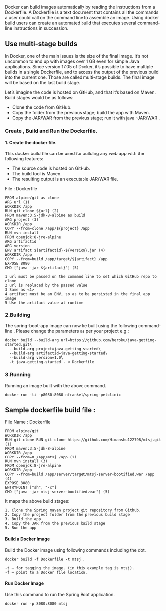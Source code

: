 Docker can build images automatically by reading the instructions from a Dockerfile. A Dockerfile is a text document that contains all the commands a user could call on the command line to assemble an image. Using docker build users can create an automated build that executes several command-line instructions in succession.

## Use multi-stage builds
  In Docker, one of the main issues is the size of the final image. It’s not uncommon to end up with images over 1 GB even for simple Java applications. Since version 17.05 of Docker, it’s possible to have multiple builds in a single Dockerfile, and to access the output of the previous build into the current one. Those are called multi-stage builds. The final image will be based on the last build stage.

Let’s imagine the code is hosted on GitHub, and that it’s based on Maven. Build stages would be as follows:

*  Clone the code from GitHub.
* Copy the folder from the previous stage; build the app with Maven.
* Copy the JAR/WAR from the previous stage; run it with java -JAR/WAR .

### Create , Build and Run the Dockerfile. 

#### 1. Create the docker file. 
This docker build file can be used for building any web app with the following features:

*   The source code is hosted on GitHub.
*   The build tool is Maven.
*   The resulting output is an executable JAR/WAR file.

File : Dockerfile
```
FROM alpine/git as clone
ARG url (1)
WORKDIR /app
RUN git clone ${url} (2)
FROM maven:3.5-jdk-8-alpine as build
ARG project (3)
WORKDIR /app
COPY --from=clone /app/${project} /app
RUN mvn install
FROM openjdk:8-jre-alpine
ARG artifactid
ARG version
ENV artifact ${artifactid}-${version}.jar (4)
WORKDIR /app
COPY --from=build /app/target/${artifact} /app
EXPOSE 8080
CMD ["java -jar ${artifact}"] (5)
```
```
1 url must be passed on the command line to set which GitHub repo to clone
2 url is replaced by the passed value
3 Same as <1>
4 artifact must be an ENV, so as to be persisted in the final app image
5 Use the artifact value at runtime
```
### 2.Building
The spring-boot-app image can now be built using the following command-line . 
Please change the parameters as per your project e.g.:

```
docker build --build-arg url=https://github.com/heroku/java-getting-started.git\
  --build-arg project=java-getting-started\
  --build-arg artifactid=java-getting-started\
  --build-arg version=1.0\
  -t java-getting-started - < Dockerfile
```
### 3.Running
Running an image built with the above command.
```
docker run -ti -p8080:8080 nfrankel/spring-petclinic
```

## Sample dockerfile build file : 
File Name : Dockerfile 
```
FROM alpine/git
WORKDIR /app
RUN git clone RUN git clone https://github.com/Himanshu122798/mtsj.git (1)
FROM maven:3.5-jdk-8-alpine
WORKDIR /app
COPY --from=0 /app/mtsj /app (2)
RUN mvn install (3)
FROM openjdk:8-jre-alpine
WORKDIR /app
COPY --from=build /app/server/target/mtsj-server-bootified.war /app (4)
EXPOSE 8080
ENTRYPOINT ["sh", "-c"]  
CMD ["java -jar mtsj-server-bootified.war"] (5)
```
It maps the above build stages:

```
1. Clone the Spring maven project git repository from Github.
2. Copy the project folder from the previous build stage
3. Build the app
4. Copy the JAR from the previous build stage
5. Run the app
```
#### Build a Docker Image
Build the Docker image using following commands including the dot.

```
docker build -f Dockerfile -t mtsj .
```
```
-t – for tagging the image. (in this example tag is mtsj).
-f – point to a Docker file location.
```
#### Run Docker Image
Use this command to run the Spring Boot application.
```
docker run -p 8080:8080 mtsj
```



